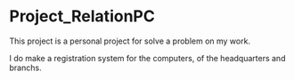# Project_RelationPC

This project is a personal project for solve a problem on my work.

I do make a registration system for the computers, of the headquarters 
and branchs.